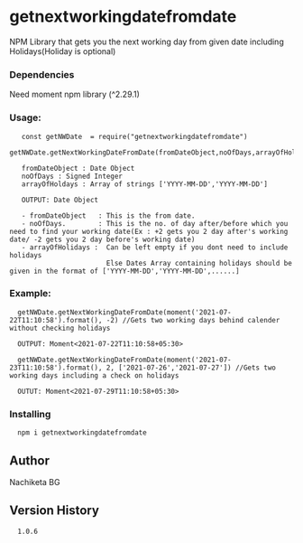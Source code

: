 # getnextworkingdatefromdate

NPM Library that gets you the next working day from given date including Holidays(Holiday is optional)



### Dependencies
   Need moment npm library (^2.29.1)

### Usage:
```
   const getNWDate  = require("getnextworkingdatefromdate")
   getNWDate.getNextWorkingDateFromDate(fromDateObject,noOfDays,arrayOfHolidays)
   
   fromDateObject : Date Object
   noOfDays : Signed Integer
   arrayOfHoldays : Array of strings ['YYYY-MM-DD','YYYY-MM-DD']
```
```   
   OUTPUT: Date Object
```
```
   - fromDateObject   : This is the from date. 
   - noOfDays.        : This is the no. of day after/before which you need to find your working date(Ex : +2 gets you 2 day after's working date/ -2 gets you 2 day before's working date)
   - arrayOfHolidays :  Can be left empty if you dont need to include holidays
                        Else Dates Array containing holidays should be given in the format of ['YYYY-MM-DD','YYYY-MM-DD',......]
```
### Example:
```
  getNWDate.getNextWorkingDateFromDate(moment('2021-07-22T11:10:58').format(), -2) //Gets two working days behind calender without checking holidays

  OUTPUT: Moment<2021-07-22T11:10:58+05:30>
  ```
```
  getNWDate.getNextWorkingDateFromDate(moment('2021-07-23T11:10:58').format(), 2, ['2021-07-26','2021-07-27']) //Gets two working days including a check on holidays

  OUTUT: Moment<2021-07-29T11:10:58+05:30>
```

### Installing
```
  npm i getnextworkingdatefromdate
```
## Author

Nachiketa BG

## Version History
```
  1.0.6
```
